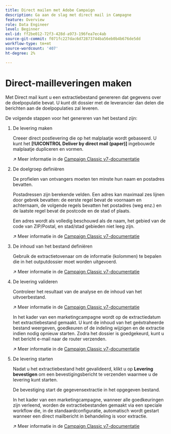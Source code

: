 ```yaml
---
title: Direct mailen met Adobe Campaign
description: Ga aan de slag met direct mail in Campagne
feature: Overview
role: Data Engineer
level: Beginner
exl-id: ff2be012-72f3-428d-a973-196fea7ec4ab
source-git-commit: f071fc227dac6d72873744ba56eb0b4b676de5dd
workflow-type: tm+mt
source-wordcount: '407'
ht-degree: 2%

---
```


# Direct-mailleveringen maken

Met Direct mail kunt u een extractiebestand genereren dat gegevens over de doelpopulatie bevat. U kunt dit dossier met de leverancier dan delen die berichten aan de doelpopulaties zal leveren.

De volgende stappen voor het genereren van het bestand zijn:

1. De levering maken

   Creeer direct postlevering die op het malplaatje wordt gebaseerd. U kunt het **[!UICONTROL Deliver by direct mail (paper)]** ingebouwde malplaatje dupliceren en vormen.

   ↗️ Meer informatie in de [Campaign Classic v7-documentatie](https://experienceleague.adobe.com/docs/campaign-classic/using/sending-messages/sending-direct-mail/creating-a-direct-mail-delivery.html)

1. De doelgroep definiëren

   De profielen van ontvangers moeten ten minste hun naam en postadres bevatten.

   Postadressen zijn berekende velden. Een adres kan maximaal zes lijnen door gebrek bevatten: de eerste regel bevat de voornaam en achternaam, de volgende regels bevatten het postadres (weg enz.) en de laatste regel bevat de postcode en de stad of plaats.

   Een adres wordt als volledig beschouwd als de naam, het gebied van de code van ZIP/Postal, en stad/stad gebieden niet leeg zijn.

   ↗️ Meer informatie in de [Campaign Classic v7-documentatie](https://experienceleague.adobe.com/docs/campaign-classic/using/sending-messages/key-steps-when-creating-a-delivery/steps-defining-the-target-population.html)

1. De inhoud van het bestand definiëren

   Gebruik de extractietovenaar om de informatie (kolommen) te bepalen die in het outputdossier moet worden uitgevoerd.

   ↗️ Meer informatie in de [Campaign Classic v7-documentatie](https://experienceleague.adobe.com/docs/campaign-classic/using/sending-messages/sending-direct-mail/defining-the-direct-mail-content.html)

1. De levering valideren

   Controleer het resultaat van de analyse en de inhoud van het uitvoerbestand.

   ↗️ Meer informatie in de [Campaign Classic v7-documentatie](https://experienceleague.adobe.com/docs/campaign-classic/using/sending-messages/sending-direct-mail/validating.html)

   In het kader van een marketingcampagne wordt op de extractiedatum het extractiebestand gemaakt. U kunt de inhoud van het geëxtraheerde bestand weergeven, goedkeuren of de indeling wijzigen en de extractie indien nodig opnieuw starten. Zodra het dossier is goedgekeurd, kunt u het bericht e-mail naar de router verzenden.

   ↗️ Meer informatie in de [Campaign Classic v7-documentatie](https://experienceleague.adobe.com/docs/campaign-classic/using/orchestrating-campaigns/orchestrate-campaigns/marketing-campaign-approval.html#approving-an-extraction-file)

1. De levering starten

   Nadat u het extractiebestand hebt gevalideerd, klikt u op **Levering bevestigen** om een bevestigingsbericht te verzenden waarmee u de levering kunt starten.

   De bevestiging start de gegevensextractie in het opgegeven bestand.

   In het kader van een marketingcampagne, wanneer alle goedkeuringen zijn verleend, worden de extractiebestanden gemaakt via een speciale workflow die, in de standaardconfiguratie, automatisch wordt gestart wanneer een direct mailbericht in behandeling is voor extractie.

   ↗️ Meer informatie in de [Campaign Classic v7-documentatie](https://experienceleague.adobe.com/docs/campaign-classic/using/orchestrating-campaigns/orchestrate-campaigns/marketing-campaign-deliveries.html#starting-an-offline-delivery)
